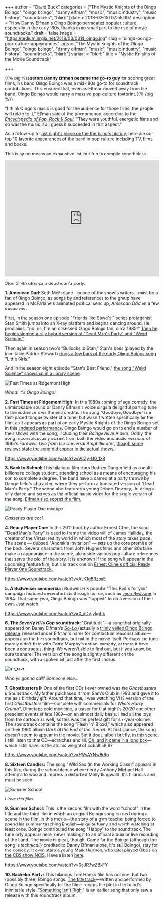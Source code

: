 +++
author = "David Buck"
categories = ["The Mystic Knights of the Oingo Boingo", "oingo boingo", "danny elfman", "music", "music industry", "music history", "soundtracks", "blurb"]
date = 2018-03-15T07:55:00Z
description = "How Danny Elfman's Oingo Boingo permeated popular culture, especially in the early '80s, thanks in no small part to the rise of movie soundtracks."
draft = false
image = "https://tedium.imgix.net/2018/03/0314_oingo.jpg"
slug = "oingo-boingo-pop-culture-appearances"
tags = ["The Mystic Knights of the Oingo Boingo", "oingo boingo", "danny elfman", "music", "music industry", "music history", "soundtracks", "blurb"]
variant = "blurb"
title = "Mystic Knights of the Movie Soundtrack"

+++

{{% big %}}**Before Danny Elfman became the go-to guy** for scoring great films, his band Oingo Boingo was a mid-'80s go-to for soundtrack contributions. This ensured that, even as Elfman moved away from the band, Oingo Boingo would carry a massive pop-culture footprint.{{% /big %}}

"I think Oingo's music is good for the audience for those films; the people will relate to it," Elfman said of the phenomenon, according to the _[Encyclopedia of Pop, Rock & Soul](http://amzn.to/2pdjIuX)_. "They were youthful, energetic films and so was the music, so I guess it succeeded in that aspect."

As a follow-up to [last night's piece on the the band's history](https://tedium.co/2018/03/13/oingo-boingo-danny-elfman-history/), here are our top 10 favorite appearances of the band in pop culture including TV, films and books. 

This is by no means an exhaustive list, but fun to compile nonetheless.

<div style="width:100%;height:0;padding-bottom:75%;position:relative;"><iframe src="https://giphy.com/embed/1lCJJ4Mr7hmvjA5VNj" width="100%" height="100%" style="position:absolute" frameBorder="0" class="giphy-embed" allowFullScreen></iframe></div>

_Stan Smith attends a dead man's party._

**1. American Dad:** Seth McFarlane—or one of the show's writers—must be a fan of Oingo Boingo, as songs by and references to the group have appeared in McFarlane's animated political send up, _American Dad_ on a few occasions. 

First, in the season one episode "Friends like Steve's," series protagonist Stan Smith jumps into an X-ray platform and begins dancing around. He proclaims, "no, no, I'm an obsessed Oingo Boingo fan, circa 1985!" [Then he begins singing a silly hybrid version of "Dead Man's Party" and "Weird Science."](https://m.youtube.com/watch?v=_Z-DDqf7O9I)

Then again in season two's "Bullocks to Stan," Stan's boss (played by the inimitable Patrick Stewart) [sings a few bars of the early Oingo Boingo song "Little Girls."](https://m.youtube.com/watch?v=3A97-sLftRw)

And in the season eight episode "Stan's Best Friend," [the song "Weird Science" shows up in a library scene](https://m.youtube.com/watch?v=OQ-2pxUoJk8).

![Fast Times at Ridgemont High](https://tedium.imgix.net/2018/03/0314_spicoli.jpg)

_Whoa! It's Oingo Boingo!_

**2. Fast Times at Ridgemont High:** In this 1980s coming of age comedy, the unmistakable sound or Danny Elfman's voice sings a delightful parting tune to the audience over the end credits. The song "Goodbye, Goodbye" is a fast-paced tongue twister of a tune, but wasn't written specifically for the film, as it appears as part of an early Mystic Knights of the Oingo Boingo set in this [undated performance](https://youtu.be/6hmwezHiBow). Oingo Boingo would go on to end a number of their shows with the song, including their _Boingo Alive_ Album. Oddly, the song is conspicuously absent from both the video and audio versions of 1995's _Farewell: Live from the Universal Amphitheater_, [though some reviews state the song did appear in the actual shows.](http://boingo.org/articles/LATimesFarewell.html)

https://www.youtube.com/watch?v=VCZy-U0_1X8

**3. Back to School:** This hilarious film stars Rodney Dangerfield as a multi-billionaire college student, attending school as a means of encouraging his son to complete a degree. The band have a cameo at a party thrown by Dangerfield's character, where they perform a truncated version of "Dead Man's Party." The scene also features a young Robert Downey, Jr. doing a silly dance and serves as the official music video for the single version of the song. [Elfman also scored the film.](https://m.imdb.com/title/tt0090685/fullcredits/composer?ref_=m_ttfc_5)

![Ready Player One mixtape](https://tedium.imgix.net/2018/03/0314_ready-1.png)

_Cassettes are cool._

**4. Ready Player One:** In this 2011 book by author Ernest Cline, the song "Dead Man's Party" is used to frame the video will of James Halliday, the creator of the Virtual reality world in which most of the story takes place. The scene — dubbed "Anorak's Invitation" — sets up the core premise of the book. Several characters from John Hughes films and other 80s faire make an appearance in the scene, alongside various pop culture references that serve the plot of the story. It is unknown if the song will appear in the upcoming feature film, but it _is_ track one on [Ernest Cline's official Ready Player One Soundtrack.](http://www.ernestcline.com/blog/2011/09/21/the-official-ready-player-one-soundtrack/)

https://www.youtube.com/watch?v=ALK1g83zonE

**5. A Budweiser commercial:** Budweiser's popular "This Bud's for you" campaign featured several artists through its run, such as [Leon Redbone](https://youtu.be/wU6xhLNfnQ4) in 1984. That same year, Oingo Boingo was "tapped" to do a version of their own. Just watch. 

https://www.youtube.com/watch?v=0_nDVjykgDk

**6. The _Beverly Hills Cop_ soundtrack:** "Gratitude"—a song that originally appeared on Danny Elfman's _[So-Lo ](https://www.discogs.com/Danny-Elfman-So-Lo/release/2193261)_(actually a [thinly veiled Oingo Boingo release](http://www.boingo.org/articles/Denver86.html), released under Elfman's name for contractual reasons) album— appears on the film soundtrack, but not in the movie itself. Perhaps the tune merely didn't fit in with Eddie Murphy's action-comedy, or there it have been a contractual thing. We weren't able to find out, but if you know, be sure to share! The version of the song is slightly different on the soundtrack, with a spoken bit just after the first chorus.

![alt_text](https://tedium.imgix.net/2018/03/0314_gbii.png)

_Who ya gonna call? Someone else..._

**7. Ghostbusters II:** One of the first CDs I ever owned was the _Ghostbusters II_ Soundtrack. My father purchased it from Sam's Club in 1990 and gave it to me as a birthday gift. Around that time, I was watching VHS version of the first _Ghostbusters_ film—complete with commercials for _Who's Harry Crumb?_, Dimetapp cold medicine, a teaser for that night's _20/20_ and other prescient events of late 1989—on an almost daily basis. I had all the toys from the cartoon as well, so this was the perfect gift for six-year-old me. The soundtrack contains the song "Flesh 'n' Blood," which also appeared on their 1990 album _Dark at the End of the Tunnel_. At first glance, the song doesn't seem to appear in the movie. But it does, albeit briefly, [in this scene](https://youtu.be/vBRE-RzLg5M). I still listen to that CD—scratches and all. [Oh, and it came in a long box](https://tedium.co/2018/02/06/compact-disc-longbox-history/)—which I still have. Is the atomic weight of cobalt 58.9?

https://www.youtube.com/watch?v=FWvAYNw8r9o

**8. Sixteen Candles:**  The song "Wild Sex (in the Working Class)" appears in this film, during the school dance where nerdy Anthony Michael Hall attempts to woo and impress a disturbed Molly Ringwald. It's hilarious and must be seen.

![Summer School](https://tedium.imgix.net/2018/03/0314_summerschool.jpg)

_I love this film._

**9. Summer School:** This is the second film with the word "school" in the title and the third film in which an original Boingo song is used during a scene in the film. In this movie—the story of a gym teacher being forced to spend his summer teaching English—is quite funny and worth watching at least once. Boingo contributed the song "Happy" to the soundtrack. The tune only appears here, never making it to an official album or live recording of the band. The movie is great, though. Come for the Boingo (although the song is _technically_ credited to Danny Elfman alone, it's _still_ Boingo), stay for the comedy. [It even stars a young Mark Harmon, who later played Gibbs on the CBS show NCIS](http://www.imdb.com/title/tt0094072/?ref_=ttpl_pl_tt). Have a listen [here](https://www.youtube.com/watch?v=IwJmMEj6-BU).

https://www.youtube.com/watch?v=0gJR7wZBkFY

**10. Bachelor Party:** This hilarious Tom Hanks film has not one, but two (possibly three) Boingo songs. [The title track](https://www.youtube.com/watch?v=H7J_qxD-cvs)—written and performed by Oingo Boingo specifically for the film—recaps the plot in the band's inimitable style. "[Something Isn't Right](https://www.youtube.com/watch?v=0gJR7wZBkFY)" is an earlier song that only saw a release with this soundtrack album.
